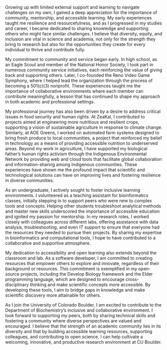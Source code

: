 Growing up with limited external support and learning to navigate challenges on my own, I gained a deep appreciation for the importance of community, mentorship, and accessible learning. My early experiences taught me resilience and resourcefulness, and as I progressed in my studies and career, I became dedicated to sharing knowledge and supporting others who might face similar challenges. I believe that diversity, equity, and inclusion are vital in science and academia, not only for the strength they bring to research but also for the opportunities they create for every individual to thrive and contribute fully.

My commitment to community and service began early. In high school, as an Eagle Scout and member of the National Honor Society, I took part in numerous community service initiatives, each reinforcing the value of giving back and supporting others. Later, I co-founded the Reno Video Game Symphony, where I helped lead the organization through the process of becoming a 501(c)(3) nonprofit. These experiences taught me the importance of collaborative environments where each member can contribute meaningfully, a lesson that has continued to shape my approach in both academic and professional settings.

My professional journey has also been driven by a desire to address critical issues in food security and human rights. At ZeaKal, I contributed to projects aimed at engineering more nutritious and resilient crops, supporting a vision of sustainable agriculture in response to climate change. Similarly, at AOE Greens, I worked on automated farm systems designed to bring fresh produce to local communities, a project that reinforced my belief in technology as a means of providing accessible nutrition to underserved areas. Beyond my work in agriculture, I have supported my biological father’s human rights activism through the Indigenous Environmental Network by providing web and cloud tools that facilitate global collaboration and information-sharing among Indigenous communities. These experiences have shown me the profound impact that scientific and technological solutions can have on improving lives and fostering resilience in diverse communities.

As an undergraduate, I actively sought to foster inclusive learning environments. I volunteered as a teaching assistant for bioinformatics classes, initially stepping in to support peers who were new to complex tools and concepts. Helping other students troubleshoot analytical methods and master new skills underscored the importance of accessible education and ignited my passion for mentorship. In my research roles, I worked closely with colleagues across different labs, offering assistance with data analysis, troubleshooting, and even IT support to ensure that everyone had the resources they needed to pursue their projects. By sharing my expertise in bioinformatics and computational tools, I hope to have contributed to a collaborative and supportive atmosphere.

My dedication to accessibility and open learning also extends beyond the classroom and lab. As a software developer, I am committed to creating resources that empower others to explore and innovate, regardless of their background or resources. This commitment is exemplified in my open-source projects, including the Develop Biology framework and the Elder programming language, which are designed to encourage cross-disciplinary thinking and make scientific concepts more accessible. By developing these tools, I aim to bridge gaps in knowledge and make scientific discovery more attainable for others.

As I join the University of Colorado Boulder, I am excited to contribute to the Department of Biochemistry’s inclusive and collaborative environment. I look forward to supporting my peers, both by sharing technical skills and fostering a community where diverse perspectives are valued and encouraged. I believe that the strength of an academic community lies in its diversity and that by building accessible learning resources, supporting colleagues, and contributing to open science, I can help cultivate a welcoming, innovative, and productive research environment at CU Boulder.